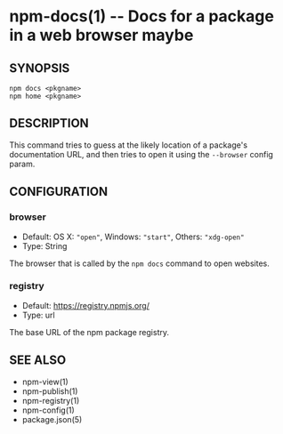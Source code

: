 npm-docs(1) -- Docs for a package in a web browser maybe
========================================================

## SYNOPSIS

    npm docs <pkgname>
    npm home <pkgname>

## DESCRIPTION

This command tries to guess at the likely location of a package's
documentation URL, and then tries to open it using the `--browser`
config param.

## CONFIGURATION

### browser

* Default: OS X: `"open"`, Windows: `"start"`, Others: `"xdg-open"`
* Type: String

The browser that is called by the `npm docs` command to open websites.

### registry

* Default: https://registry.npmjs.org/
* Type: url

The base URL of the npm package registry.


## SEE ALSO

* npm-view(1)
* npm-publish(1)
* npm-registry(1)
* npm-config(1)
* package.json(5)
